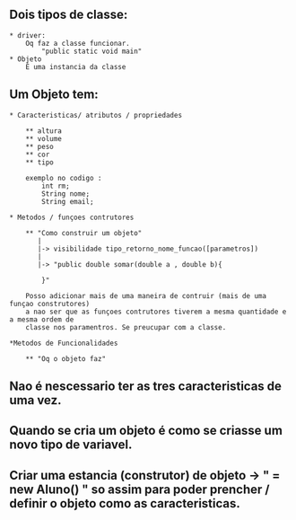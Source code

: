 ## Dois tipos de classe:
    * driver:
        Oq faz a classe funcionar.
            "public static void main"
    * Objeto 
        É uma instancia da classe

## Um Objeto tem: 
    * Caracteristicas/ atributos / propriedades

        ** altura
        ** volume 
        ** peso 
        ** cor
        ** tipo
        
        exemplo no codigo :
            int rm;
            String nome; 
            String email; 

    * Metodos / funçoes contrutores

        ** "Como construir um objeto" 
           |
           |-> visibilidade tipo_retorno_nome_funcao([parametros])
           |
           |-> "public double somar(double a , double b){

            }"

        Posso adicionar mais de uma maneira de contruir (mais de uma funçao construtores)
        a nao ser que as funçoes contrutores tiverem a mesma quantidade e a mesma ordem de
        classe nos paramentros. Se preucupar com a classe.

    *Metodos de Funcionalidades 
        
        ** "Oq o objeto faz"

## Nao é nescessario  ter as tres caracteristicas de uma vez. 

## Quando se cria um objeto é como se criasse um novo tipo de variavel.

## Criar uma estancia (construtor) de objeto -> " = new Aluno() " so assim para poder prencher / definir o objeto como as caracteristicas.

